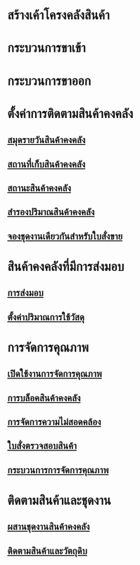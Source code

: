 # สร้างเค้าโครงคลังสินค้า
# กระบวนการขาเข้า
# กระบวนการขาออก
# ตั้งค่าการติดตามสินค้าคงคลัง
## [สมุดรายวันสินค้าคงคลัง](inventory-journals.md)
## [สถานที่เก็บสินค้าคงคลัง](inventory-locations.md)
## [สถานะสินค้าคงคลัง](inventory-statuses.md)
## [สำรองปริมาณสินค้าคงคลัง](reserve-inventory-quantities.md)
## [จองชุดงานเดียวกันสำหรับใบสั่งขาย](../sales-marketing/reserve-same-batch-sales-order.md)
# สินค้าคงคลังที่มีการส่งมอบ
## [การส่งมอบ](consignment.md)
## [ตั้งค่าปริมาณการใช้วัสดุ](set-up-consignment.md)
# การจัดการคุณภาพ
## [เปิดใช้งานการจัดการคุณภาพ](enable-quality-management.md)
## [การบล็อคสินค้าคงคลัง](inventory-blocking.md)
## [การจัดการความไม่สอดคล้อง](enable-nonconformance-management.md)
## [ใบสั่งตรวจสอบสินค้า](quarantine-orders.md)
## [กระบวนการการจัดการคุณภาพ](quality-management-processes.md)
# ติดตามสินค้าและชุดงาน
## [ผสานชุดงานสินค้าคงคลัง](merge-inventory-batches.md)
## [ติดตามสินค้าและวัตถุดิบ](trace-items-raw-materials-inventory-production-sales.md)
